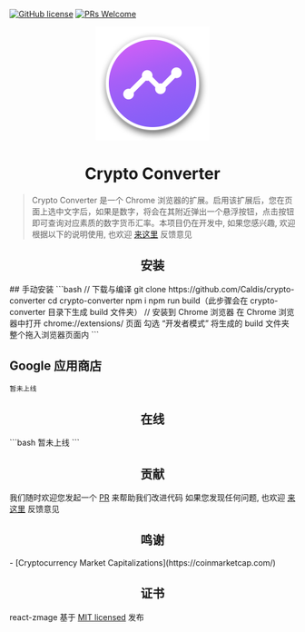 [![GitHub license](https://img.shields.io/badge/license-MIT-blue.svg)](https://github.com/facebook/react/blob/master/LICENSE) [![PRs Welcome](https://img.shields.io/badge/PRs-welcome-brightgreen.svg)](CONTRIBUTING.md#pull-requests)


<div align="center">
  <a href="https://github.com/Caldis/crypto-converter">
    <img width="200" height="200"
      src="docs/logo.png">
  </a>
  <h1>Crypto Converter</h1>
</div>


> Crypto Converter 是一个 Chrome 浏览器的扩展。启用该扩展后，您在页面上选中文字后，如果是数字，将会在其附近弹出一个悬浮按钮，点击按钮即可查询对应素质的数字货币汇率。本项目仍在开发中, 如果您感兴趣, 欢迎根据以下的说明使用, 也欢迎 [来这里](https://github.com/Caldis/crypto-converter/issues) 反馈意见


<h2 align="center">安装</h2>
## 手动安装
```bash
// 下载与编译
git clone https://github.com/Caldis/crypto-converter
cd crypto-converter
npm i
npm run build（此步骤会在 crypto-converter 目录下生成 build 文件夹）
// 安装到 Chrome 浏览器
在 Chrome 浏览器中打开 chrome://extensions/ 页面
勾选 “开发者模式”
将生成的 build 文件夹整个拖入浏览器页面内
```

## Google 应用商店
```bash
暂未上线
```


<h2 align="center">在线</h2>
```bash
暂未上线
```


<h2 align="center">贡献</h2>

我们随时欢迎您发起一个 [PR](https://github.com/Caldis/crypto-converter/pulls) 来帮助我们改进代码
如果您发现任何问题, 也欢迎 [来这里](https://github.com/Caldis/crypto-converter/issues) 反馈意见


<h2 align="center">鸣谢</h2>
- [Cryptocurrency Market Capitalizations](https://coinmarketcap.com/)


<h2 align="center">证书</h2>

react-zmage 基于 [MIT licensed](./LICENSE) 发布